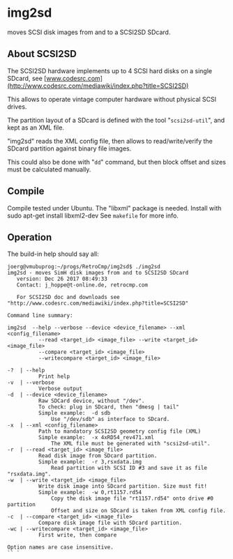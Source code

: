 # img2sd
moves SCSI disk images from and to a SCSI2SD SDcard.

## About SCSI2SD
The SCSI2SD hardware implements up to 4 SCSI hard disks on a single SDcard, see
[www.codesrc.com](http://www.codesrc.com/mediawiki/index.php?title=SCSI2SD)

This allows to operate vintage computer hardware without physical SCSI drives.

The partition layout of a SDcard is defined with the tool "`scsi2sd-util`", and kept as an XML file.

"img2sd" reads the XML config file, then allows to read/write/verify the SDcard partition against binary file images.

This could also be done with "`dd`" command, but then block offset and sizes must be calculated manually.


## Compile
Compile tested under Ubuntu. The "libxml" package is needed.
Install with
    sudo apt-get install libxml2-dev
See `makefile` for more info.

##  Operation
The build-in help should say all:

```
joerg@vmubuprog:~/progs/RetroCmp/img2sd$ ./img2sd
img2sd - moves SimH disk images from and to SCSI2SD SDcard
   version: Dec 26 2017 08:49:33
   Contact: j_hoppe@t-online.de, retrocmp.com

   For SCSI2SD doc and downloads see "http://www.codesrc.com/mediawiki/index.php?title=SCSI2SD"

Command line summary:

img2sd  --help --verbose --device <device_filename> --xml <config_filename>
          --read <target_id> <image_file> --write <target_id> <image_file>
          --compare <target_id> <image_file>
          --writecompare <target_id> <image_file>

-?  | --help
          Print help
-v  | --verbose
          Verbose output
-d  | --device <device_filename>
          Raw SDCard device, without "/dev".
          To check: plug in SDcard, then "dmesg | tail"
          Simple example:  -d sdb
              Use "/dev/sdb" as interface to SDcard.
-x  | --xml <config_filename>
          Path to mandatory SCSI2SD geometry config file (XML)
          Simple example:  -x 4xRD54_rev471.xml
              The XML file must be generated with "scsi2sd-util".
-r  | --read <target_id> <image_file>
          Read disk image from SDcard partition.
          Simple example:  -r 3,rsxdata.img
              Read partition with SCSI ID #3 and save it as file "rsxdata.img".
-w  | --write <target_id> <image_file>
          Write disk image into SDcard partition. Size must fit!
          Simple example:  -w 0,rt1157.rd54
              Copy the disk image file "rt1157.rd54" onto drive #0 partition
              Offset and size on SDcard is taken from XML config file.
-c  | --compare <target_id> <image_file>
          Compare disk image file with SDcard partition.
-wc | --writecompare <target_id> <image_file>
          First write, then compare

Option names are case insensitive.
`` `
